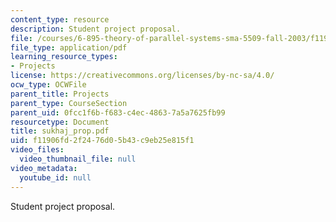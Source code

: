 ```yaml
---
content_type: resource
description: Student project proposal.
file: /courses/6-895-theory-of-parallel-systems-sma-5509-fall-2003/f11906fd2f2476d05b43c9eb25e815f1_sukhaj_prop.pdf
file_type: application/pdf
learning_resource_types:
- Projects
license: https://creativecommons.org/licenses/by-nc-sa/4.0/
ocw_type: OCWFile
parent_title: Projects
parent_type: CourseSection
parent_uid: 0fcc1f6b-f683-c4ec-4863-7a5a7625fb99
resourcetype: Document
title: sukhaj_prop.pdf
uid: f11906fd-2f24-76d0-5b43-c9eb25e815f1
video_files:
  video_thumbnail_file: null
video_metadata:
  youtube_id: null
---
```

Student project proposal.
